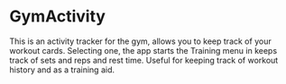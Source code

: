 # GymActivity
This is an activity tracker for the gym, allows you to keep track of your workout cards. Selecting one, the app starts the Training menu in keeps track of sets and reps and rest time. Useful for keeping track of workout history and as a training aid.
